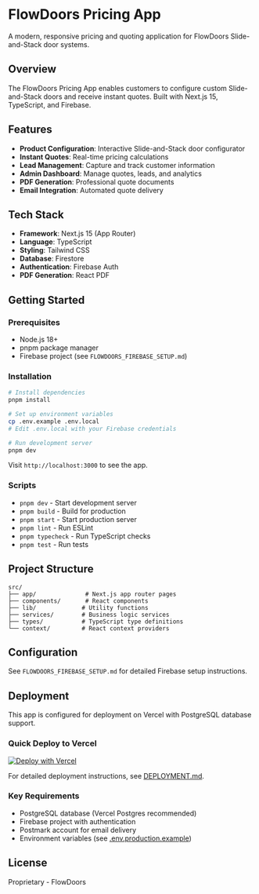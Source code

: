 # FlowDoors Pricing App

A modern, responsive pricing and quoting application for FlowDoors Slide-and-Stack door systems.

## Overview

The FlowDoors Pricing App enables customers to configure custom Slide-and-Stack doors and receive instant quotes. Built with Next.js 15, TypeScript, and Firebase.

## Features

- **Product Configuration**: Interactive Slide-and-Stack door configurator
- **Instant Quotes**: Real-time pricing calculations
- **Lead Management**: Capture and track customer information
- **Admin Dashboard**: Manage quotes, leads, and analytics
- **PDF Generation**: Professional quote documents
- **Email Integration**: Automated quote delivery

## Tech Stack

- **Framework**: Next.js 15 (App Router)
- **Language**: TypeScript
- **Styling**: Tailwind CSS
- **Database**: Firestore
- **Authentication**: Firebase Auth
- **PDF Generation**: React PDF

## Getting Started

### Prerequisites

- Node.js 18+
- pnpm package manager
- Firebase project (see `FLOWDOORS_FIREBASE_SETUP.md`)

### Installation

```bash
# Install dependencies
pnpm install

# Set up environment variables
cp .env.example .env.local
# Edit .env.local with your Firebase credentials

# Run development server
pnpm dev
```

Visit `http://localhost:3000` to see the app.

### Scripts

- `pnpm dev` - Start development server
- `pnpm build` - Build for production
- `pnpm start` - Start production server
- `pnpm lint` - Run ESLint
- `pnpm typecheck` - Run TypeScript checks
- `pnpm test` - Run tests

## Project Structure

```
src/
├── app/              # Next.js app router pages
├── components/       # React components
├── lib/             # Utility functions
├── services/        # Business logic services
├── types/           # TypeScript type definitions
└── context/         # React context providers
```

## Configuration

See `FLOWDOORS_FIREBASE_SETUP.md` for detailed Firebase setup instructions.

## Deployment

This app is configured for deployment on Vercel with PostgreSQL database support.

### Quick Deploy to Vercel

[![Deploy with Vercel](https://vercel.com/button)](https://vercel.com/new/clone?repository-url=https://github.com/myerscreative/flowdoors-pricing-app)

For detailed deployment instructions, see [DEPLOYMENT.md](./DEPLOYMENT.md).

### Key Requirements

- PostgreSQL database (Vercel Postgres recommended)
- Firebase project with authentication
- Postmark account for email delivery
- Environment variables (see [.env.production.example](./.env.production.example))

## License

Proprietary - FlowDoors

